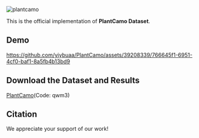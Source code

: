 
![plantcamo](https://github.com/yjybuaa/PlantCamo/assets/39208339/9b6888db-cd9d-46f0-b851-d40726788cf4)

This is the official implementation of __PlantCamo Dataset__.

## Demo
https://github.com/yjybuaa/PlantCamo/assets/39208339/766645f1-6951-4cf0-baf1-8a5fb4b13bd9



## Download the Dataset and Results
[PlantCamo](https://pan.baidu.com/s/1W2Jgz5BnT6zaO_NQK0fKoA)(Code: qwm3)




## Citation
We appreciate your support of our work!
```bibtex
